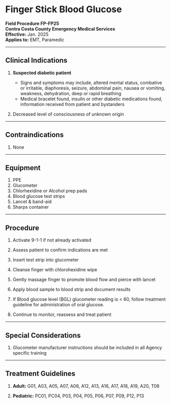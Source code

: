 # Finger Stick Blood Glucose

**Field Procedure FP-FP25**  
**Contra Costa County Emergency Medical Services**  
**Effective:** Jan. 2025  
**Applies to:** EMT, Paramedic

---

## Clinical Indications

1. **Suspected diabetic patient**
   - Signs and symptoms may include, altered mental status, combative or irritable, diaphoresis, seizure, abdominal pain, nausea or vomiting, weakness, dehydration, deep or rapid breathing
   - Medical bracelet found, insulin or other diabetic medications found, information received from patient and bystanders

2. Decreased level of consciousness of unknown origin

---

## Contraindications

1. None

---

## Equipment

1. PPE
2. Glucometer
3. Chlorhexidine or Alcohol prep pads
4. Blood glucose test strips
5. Lancet & band-aid
6. Sharps container

---

## Procedure

1. Activate 9-1-1 if not already activated

2. Assess patient to confirm indications are met

3. Insert test strip into glucometer

4. Cleanse finger with chlorohexidine wipe

5. Gently massage finger to promote blood flow and pierce with lancet

6. Apply blood sample to blood strip and document results

7. If Blood glucose level (BGL) glucometer reading is < 60, follow treatment guideline for administration of oral glucose.

8. Continue to monitor, reassess and treat patient

---

## Special Considerations

1. Glucometer manufacturer instructions should be included in all Agency specific training

---

## Treatment Guidelines

1. **Adult:** G01, A03, A05, A07, A08, A12, A13, A16, A17, A18, A19, A20, T08

2. **Pediatric:** PC01, PC04, P03, P04, P05, P06, P07, P09, P12, P13

